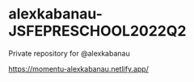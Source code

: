 # alexkabanau-JSFEPRESCHOOL2022Q2
Private repository for @alexkabanau

https://momentu-alexkabanau.netlify.app/